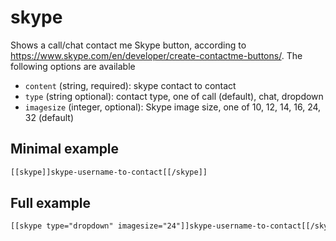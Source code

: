# skype

Shows a call/chat contact me Skype button, according to https://www.skype.com/en/developer/create-contactme-buttons/.
The following options are available
- `content` (string, required): skype contact to contact
- `type` (string optional): contact type, one of call (default), chat, dropdown
- `imagesize` (integer, optional): Skype image size, one of 10, 12, 14, 16, 24, 32 (default)

## Minimal example

```html
[[skype]]skype-username-to-contact[[/skype]]
```

## Full example

```html
[[skype type="dropdown" imagesize="24"]]skype-username-to-contact[[/skype]]
```
